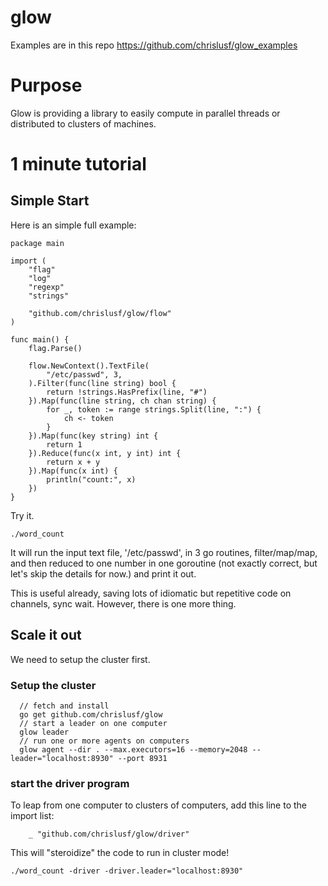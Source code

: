 # glow

Examples are in this repo https://github.com/chrislusf/glow_examples

# Purpose

Glow is providing a library to easily compute in parallel threads or distributed to clusters of machines.

# 1 minute tutorial

## Simple Start

Here is an simple full example:

```
package main

import (
	"flag"
	"log"
	"regexp"
	"strings"

	"github.com/chrislusf/glow/flow"
)

func main() {
	flag.Parse()

	flow.NewContext().TextFile(
		"/etc/passwd", 3,
	).Filter(func(line string) bool {
		return !strings.HasPrefix(line, "#")
	}).Map(func(line string, ch chan string) {
		for _, token := range strings.Split(line, ":") {
			ch <- token
		}
	}).Map(func(key string) int {
		return 1
	}).Reduce(func(x int, y int) int {
		return x + y
	}).Map(func(x int) {
		println("count:", x)
	})
}

```

Try it. 
```
./word_count
```

It will run the input text file, '/etc/passwd', in 3 go routines, filter/map/map, and then reduced to one number in one goroutine (not exactly correct, but let's skip the details for now.) and print it out. 

This is useful already, saving lots of idiomatic but repetitive code on channels, sync wait. However, there is one more thing.

## Scale it out
We need to setup the cluster first.

### Setup the cluster
```
  // fetch and install
  go get github.com/chrislusf/glow
  // start a leader on one computer
  glow leader
  // run one or more agents on computers
  glow agent --dir . --max.executors=16 --memory=2048 --leader="localhost:8930" --port 8931
```
### start the driver program
To leap from one computer to clusters of computers, add this line to the import list:

```
	_ "github.com/chrislusf/glow/driver"
```
This will "steroidize" the code to run in cluster mode! 

```
./word_count -driver -driver.leader="localhost:8930"
```
